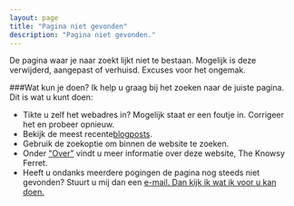 ```yaml
---
layout: page
title: "Pagina niet gevonden"
description: "Pagina niet gevonden."
---  
```


De pagina waar je naar zoekt lijkt niet te bestaan. Mogelijk is deze
verwijderd, aangepast of verhuisd. Excuses voor het ongemak.

###Wat kun je doen?
Ik help u graag bij het zoeken naar de juiste pagina. Dit is wat u kunt doen:

<ul>
<li>Tikte u zelf het webadres in? Mogelijk staat er een foutje
in. Corrigeer het en probeer opnieuw.</li>
<li>Bekijk de meest recente<a href="http://theknowsyferret.github.io/articles/">blogposts</a>.</li>
<li> Gebruik de zoekoptie om binnen de website te zoeken.
<script type="text/javascript">
  var GOOG_FIXURL_LANG = 'nl';
  var GOOG_FIXURL_SITE = '{{ site.url }}'
</script>
<script type="text/javascript"
  src="http://linkhelp.clients.google.com/tbproxy/lh/wm/fixurl.js">
</script>
</li>
<li> Onder <a
href="http://theknowsyferret.github.io/about/">"Over"</a> vindt u meer
informatie over deze website, The Knowsy Ferret.</li>
<li>Heeft u ondanks meerdere pogingen de pagina nog steeds niet gevonden? Stuurt
u mij dan een <a href="mailto:theknowsyferret@gmail.com" target="_top">e-mail. Dan kijk ik wat ik voor u kan doen.</li>
</ul>






  
